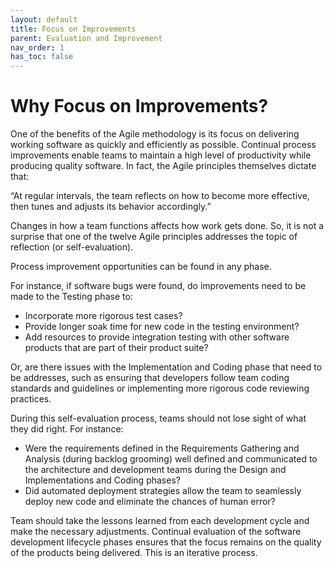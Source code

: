 ```yaml
---
layout: default
title: Focus on Improvements
parent: Evaluation and Improvement
nav_order: 1
has_toc: false
---
```


# Why Focus on Improvements?

One of the benefits of the Agile methodology is its focus on delivering working software as quickly and efficiently as possible. Continual process 
improvements enable teams to maintain a high level of productivity while producing quality software.  In fact, the Agile principles themselves dictate that:
 
 “At regular intervals, the team reflects on how to become more effective, then tunes and adjusts its behavior accordingly.”

Changes in how a team functions affects how work gets done. So, it is not a surprise that one of the twelve Agile principles addresses 
the topic of reflection (or self-evaluation).

Process improvement opportunities can be found in any phase. 

For instance, if software bugs were found, do improvements need to be made to the Testing phase to:

*	Incorporate more rigorous test cases? 
*	Provide longer soak time for new code in the testing environment? 
*	Add resources to provide integration testing with other software products that are part of their product suite? 

Or, are there issues with the Implementation and Coding phase that need to be addresses, such as ensuring that developers follow team coding 
standards and guidelines or implementing more rigorous code reviewing practices.

During this self-evaluation process, teams should not lose sight of what they did right. For instance:

* Were the requirements defined in the Requirements Gathering and Analysis (during backlog grooming) well defined and communicated to the architecture and development teams during the Design and Implementations and Coding phases? 
* Did automated deployment strategies allow the team to seamlessly deploy new code and eliminate the chances of human error?

Team should take the lessons learned from each development cycle and make the necessary adjustments. Continual evaluation of the software development lifecycle phases ensures that the focus remains on the quality of the products being delivered. This is an iterative process.


  

